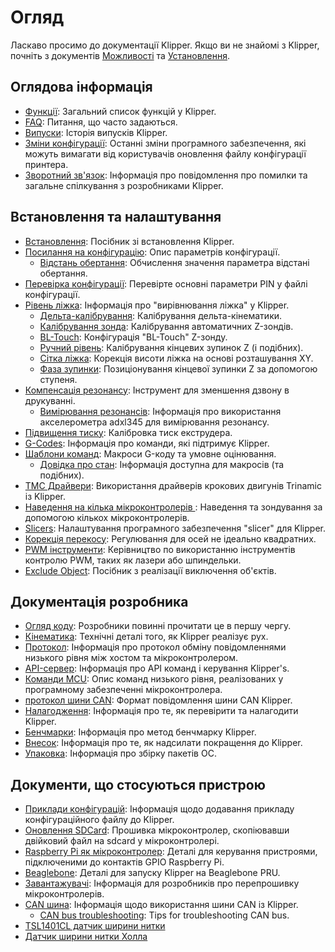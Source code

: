 # Огляд

Ласкаво просимо до документації Klipper. Якщо ви не знайомі з Klipper, почніть з документів [Можливості](Features.md) та [Установлення](Installation.md).

## Оглядова інформація

- [Функції](Features.md): Загальний список функцій у Klipper.
- [FAQ](FAQ.md): Питання, що часто задаються.
- [Випуски](Releases.md): Історія випусків Klipper.
- [Зміни конфігурації](Config_Changes.md): Останні зміни програмного забезпечення, які можуть вимагати від користувачів оновлення файлу конфігурації принтера.
- [Зворотний зв'язок](Contact.md): Інформація про повідомлення про помилки та загальне спілкування з розробниками Klipper.

## Встановлення та налаштування

- [Встановлення](Installation.md): Посібник зі встановлення Klipper.
- [Посилання на конфігурацію](Config_Reference.md): Опис параметрів конфігурації.
   - [Відстань обертання](Rotation_Distance.md): Обчислення значення параметра відстані обертання.
- [Перевірка конфігурації](Config_checks.md): Перевірте основні параметри PIN у файлі конфігурації.
- [Рівень ліжка](Bed_Level.md): Інформація про "вирівнювання ліжка" у Klipper.
   - [Дельта-калібрування](Delta_Calibrate.md): Калібрування дельта-кінематики.
   - [Калібрування зонда](Probe_Calibrate.md): Калібрування автоматичних Z-зондів.
   - [BL-Touch](BLTouch.md): Конфігурація "BL-Touch" Z-зонду.
   - [Ручний рівень](Manual_Level.md): Калібрування кінцевих зупинок Z (і подібних).
   - [Сітка ліжка](Bed_Mesh.md): Корекція висоти ліжка на основі розташування XY.
   - [Фаза зупинки](Endstop_Phase.md): Позиціонування кінцевої зупинки Z за допомогою ступеня.
- [Компенсація резонансу](Resonance_Compensation.md): Інструмент для зменшення дзвону в друкуванні.
   - [Вимірювання резонансів](Measuring_Resonances.md): Інформація про використання акселерометра adxl345 для вимірювання резонансу.
- [Підвищення тиску](Pressure_Advance.md): Калібровка тиск екструдера.
- [G-Codes](G-Codes.md): Інформація про команди, які підтримує Klipper.
- [Шаблони команд](Command_Templates.md): Макроси G-коду та умовне оцінювання.
   - [Довідка про стан](Status_Reference.md): Інформація доступна для макросів (та подібних).
- [TMC Драйвери](TMC_Drivers.md): Використання драйверів крокових двигунів Trinamic із Klipper.
- [Наведення на кілька мікроконтролерів ](Multi_MCU_Homing.md): Наведення та зондування за допомогою кількох мікроконтролерів.
- [Slicers](Slicers.md): Налаштування програмного забезпечення "slicer" для Klipper.
- [Корекція перекосу](Skew_Correction.md): Регулювання для осей не ідеально квадратних.
- [PWM інструменти](Using_PWM_Tools.md): Керівництво по використанню інструментів контролю PWM, таких як лазери або шпиндельки.
- [Exclude Object](Exclude_Object.md): Посібник з реалізації виключення об'єктів.

## Документація розробника

- [Огляд коду](Code_Overview.md): Розробники повинні прочитати це в першу чергу.
- [Кінематика](Kinematics.md): Технічні деталі того, як Klipper реалізує рух.
- [Протокол](Protocol.md): Інформація про протокол обміну повідомленнями низького рівня між хостом та мікроконтролером.
- [API-сервер](API_Server.md): Інформація про API команд і керування Klipper's.
- [Команди MCU](MCU_Commands.md): Опис команд низького рівня, реалізованих у програмному забезпеченні мікроконтролера.
- [протокол шини CAN](CANBUS_protocol.md): Формат повідомлення шини CAN Klipper.
- [Налагодження](Debugging.md): Інформація про те, як перевірити та налагодити Klipper.
- [Бенчмарки](Benchmarks.md): Інформація про метод бенчмарку Klipper.
- [Внесок](CONTRIBUTING.md): Інформація про те, як надсилати покращення до Klipper.
- [Упаковка](Packaging.md): Інформація про збірку пакетів ОС.

## Документи, що стосуються пристрою

- [Приклади конфігурацій](Example_Configs.md): Інформація щодо додавання прикладу конфігураційного файлу до Klipper.
- [Оновлення SDCard](SDCard_Updates.md): Прошивка мікроконтролер, скопіювавши двійковий файл на sdcard у мікроконтролері.
- [Raspberry Pi як мікроконтролер](RPi_microcontroller.md): Деталі для керування пристроями, підключеними до контактів GPIO Raspberry Pi.
- [Beaglebone](Beaglebone.md): Деталі для запуску Klipper на Beaglebone PRU.
- [Завантажувачі](Bootloaders.md): Інформація для розробників про перепрошивку мікроконтролерів.
- [CAN шина](CANBUS.md): Інформація щодо використання шини CAN із Klipper.
   - [CAN bus troubleshooting](CANBUS_Troubleshooting.md): Tips for troubleshooting CAN bus.
- [TSL1401CL датчик ширини нитки ](TSL1401CL_Filament_Width_Sensor.md)
- [Датчик ширини нитки Холла](Hall_Filament_Width_Sensor.md)
